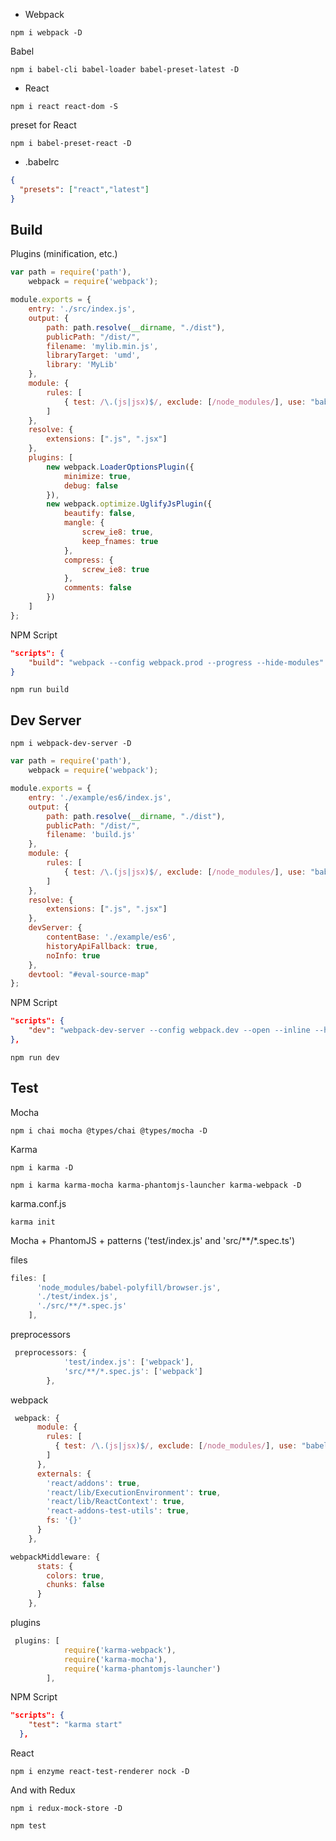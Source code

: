 

* Webpack

```
npm i webpack -D
```

Babel

```
npm i babel-cli babel-loader babel-preset-latest -D
```

* React

```
npm i react react-dom -S
```

preset for React

```
npm i babel-preset-react -D
```

* .babelrc

```json
{
  "presets": ["react","latest"]
}
```

## Build

Plugins (minification, etc.)

```js
var path = require('path'),
    webpack = require('webpack');

module.exports = {
    entry: './src/index.js',
    output: {
        path: path.resolve(__dirname, "./dist"),
        publicPath: "/dist/",
        filename: 'mylib.min.js',
        libraryTarget: 'umd',
        library: 'MyLib'
    },
    module: {
        rules: [
            { test: /\.(js|jsx)$/, exclude: [/node_modules/], use: "babel-loader" }
        ]
    },
    resolve: {
        extensions: [".js", ".jsx"]
    },
    plugins: [
        new webpack.LoaderOptionsPlugin({
            minimize: true,
            debug: false
        }),
        new webpack.optimize.UglifyJsPlugin({
            beautify: false,
            mangle: {
                screw_ie8: true,
                keep_fnames: true
            },
            compress: {
                screw_ie8: true
            },
            comments: false
        })
    ]
};
```

NPM Script

```json
"scripts": {
    "build": "webpack --config webpack.prod --progress --hide-modules"
}
```

```
npm run build
```

## Dev Server

```
npm i webpack-dev-server -D
```

```js
var path = require('path'),
    webpack = require('webpack');

module.exports = {
    entry: './example/es6/index.js',
    output: {
        path: path.resolve(__dirname, "./dist"),
        publicPath: "/dist/",
        filename: 'build.js'
    },
    module: {
        rules: [
            { test: /\.(js|jsx)$/, exclude: [/node_modules/], use: "babel-loader" }
        ]
    },
    resolve: {
        extensions: [".js", ".jsx"]
    },
    devServer: {
        contentBase: './example/es6',
        historyApiFallback: true,
        noInfo: true
    },
    devtool: "#eval-source-map"
};

```

NPM Script
```json
"scripts": {
    "dev": "webpack-dev-server --config webpack.dev --open --inline --hot"
},
```

```
npm run dev
```

## Test

Mocha

```
npm i chai mocha @types/chai @types/mocha -D
```

Karma

```
npm i karma -D
```

```
npm i karma karma-mocha karma-phantomjs-launcher karma-webpack -D
```

karma.conf.js
```
karma init
```

Mocha + PhantomJS + patterns ('test/index.js' and 'src/**/*.spec.ts')

files 
```js
files: [
      'node_modules/babel-polyfill/browser.js',
      './test/index.js',
      './src/**/*.spec.js'
    ],
```

preprocessors
```js
 preprocessors: {
            'test/index.js': ['webpack'],
            'src/**/*.spec.js': ['webpack']
        },
```

webpack
```js
 webpack: {
      module: {
        rules: [
          { test: /\.(js|jsx)$/, exclude: [/node_modules/], use: "babel-loader" }
        ]
      },
      externals: {
        'react/addons': true,
        'react/lib/ExecutionEnvironment': true,
        'react/lib/ReactContext': true,
        'react-addons-test-utils': true,
        fs: '{}'
      }
    },

webpackMiddleware: {
      stats: {
        colors: true,
        chunks: false
      }
    },
```

plugins
```js
 plugins: [
            require('karma-webpack'),
            require('karma-mocha'),
            require('karma-phantomjs-launcher')
        ],
```

NPM Script
```json
"scripts": {
    "test": "karma start"
  },
```

React

```
npm i enzyme react-test-renderer nock -D
```
And with Redux
 ```
npm i redux-mock-store -D
```

```
npm test
```